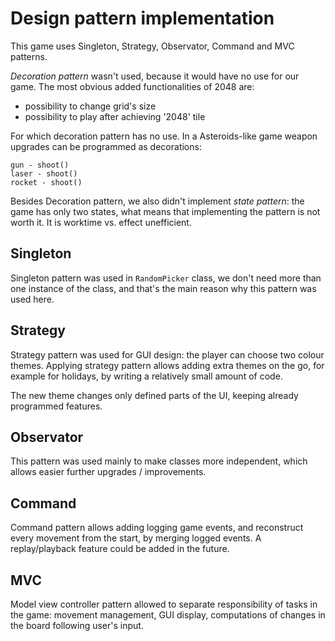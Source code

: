 # Design pattern implementation <a id="DP"></a>

This game uses Singleton, Strategy, Observator, Command and MVC patterns.

*Decoration pattern* wasn't used, because it would have no use for our game. The most obvious added functionalities of 2048 are:
- possibility to change grid's size
- possibility to play after achieving '2048' tile

For which decoration pattern has no use.
In a Asteroids-like game weapon upgrades can be programmed as decorations:
```
gun - shoot()
laser - shoot()
rocket - shoot()
```

Besides Decoration pattern, we also didn't implement *state pattern*: the game has only two states, what means that implementing the pattern is not worth it. It is worktime vs. effect unefficient.

## Singleton<a id="Singleton"></a>

Singleton pattern was used in `RandomPicker` class, we don't need more than one instance of the class, and that's the main reason why this pattern was used here.

## Strategy<a id="Strategy"></a>

Strategy pattern was used for GUI design: the player can choose two colour themes. Applying strategy pattern allows adding extra themes on the go, for example for holidays, by writing a relatively small amount of code.



The new theme changes only defined parts of the UI, keeping already programmed features.

## Observator<a id="Observator"></a>

This pattern was used mainly to make classes more independent, which allows easier further upgrades / improvements.

## Command<a id="Command"></a>

Command pattern allows adding logging game events, and reconstruct every movement from the start, by merging logged events. A replay/playback feature could be added in the future.

## MVC<a id="MVC"></a>

Model view controller pattern allowed to separate responsibility of tasks in the game: movement management, GUI display, computations of changes in the board following user's input.
